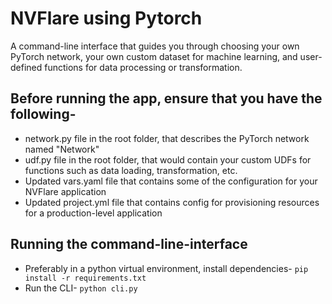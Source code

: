 # NVFlare using Pytorch
A command-line interface that guides you through choosing your own PyTorch network, your own custom dataset for machine learning, and user-defined functions for data processing or transformation.

## Before running the app, ensure that you have the following-
- network.py file in the root folder, that describes the PyTorch network named "Network"
- udf.py file in the root folder, that would contain your custom UDFs for functions such as data loading, transformation, etc.
- Updated vars.yaml file that contains some of the configuration for your NVFlare application
- Updated project.yml file that contains config for provisioning resources for a production-level application


## Running the command-line-interface
- Preferably in a python virtual environment, install dependencies-
`
pip install -r requirements.txt
`
- Run the CLI-
`
python cli.py
`